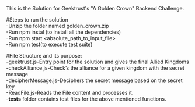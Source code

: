 This is the Solution for Geektrust's "A Golden Crown" Backend Challenge.

#Steps to run the solution\
 -Unzip the folder named golden_crown.zip\
  -Run npm instal (to install all the dependencies)\
  -Run npm start <absolute_path_to_input_file>\
  -Run npm test(to execute test suite)
  
#File Structure and its purpose:\
  -geektrust.js-Entry point for the solution and gives the final Allied Kingdoms\
  -checkAlliance.js-Check’s the alliance for a given kingdom with the secret message\
  -decipherMessage.js-Deciphers the secret message based on the secret key\
  -ReadFile.js-Reads the File content and processes it.\
  -__tests__ folder contains test files for the above mentioned functions.
